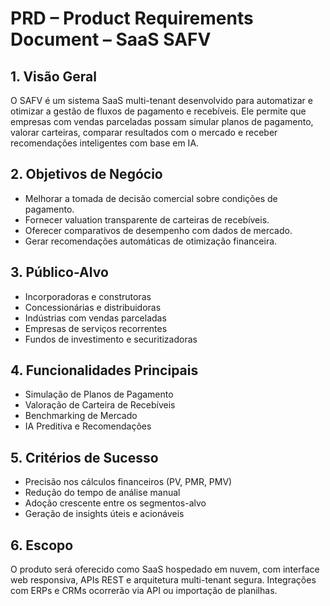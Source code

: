 # PRD – Product Requirements Document – SaaS SAFV

## 1. Visão Geral
O SAFV é um sistema SaaS multi-tenant desenvolvido para automatizar e otimizar a gestão de fluxos de pagamento e recebíveis. Ele permite que empresas com vendas parceladas possam simular planos de pagamento, valorar carteiras, comparar resultados com o mercado e receber recomendações inteligentes com base em IA.

## 2. Objetivos de Negócio
- Melhorar a tomada de decisão comercial sobre condições de pagamento.  
- Fornecer valuation transparente de carteiras de recebíveis.  
- Oferecer comparativos de desempenho com dados de mercado.  
- Gerar recomendações automáticas de otimização financeira.

## 3. Público-Alvo
- Incorporadoras e construtoras  
- Concessionárias e distribuidoras  
- Indústrias com vendas parceladas  
- Empresas de serviços recorrentes  
- Fundos de investimento e securitizadoras

## 4. Funcionalidades Principais
- Simulação de Planos de Pagamento  
- Valoração de Carteira de Recebíveis  
- Benchmarking de Mercado  
- IA Preditiva e Recomendações

## 5. Critérios de Sucesso
- Precisão nos cálculos financeiros (PV, PMR, PMV)  
- Redução do tempo de análise manual  
- Adoção crescente entre os segmentos-alvo  
- Geração de insights úteis e acionáveis

## 6. Escopo
O produto será oferecido como SaaS hospedado em nuvem, com interface web responsiva, APIs REST e arquitetura multi-tenant segura. Integrações com ERPs e CRMs ocorrerão via API ou importação de planilhas.
